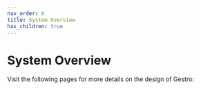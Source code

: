 ```yaml
---
nav_order: 6
title: System Overview
has_children: true
---
```


# System Overview

Visit the following pages for more details on the design of Gestro:
